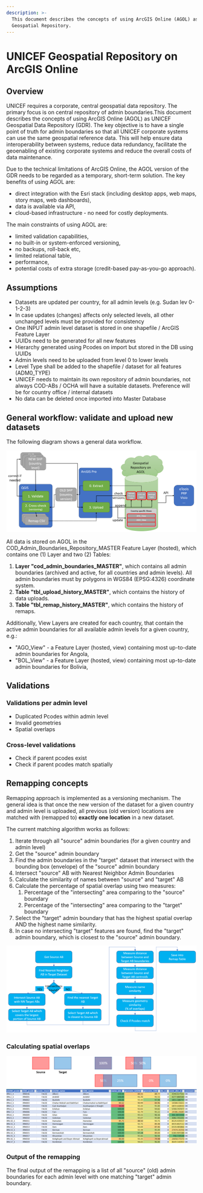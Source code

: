 ```yaml
---
description: >-
  This document describes the concepts of using ArcGIS Online (AGOL) as UNICEF
  Geospatial Repository.
---
```


# UNICEF Geospatial Repository on ArcGIS Online

## Overview

UNICEF requires a corporate, central geospatial data repository. The primary focus is on central repository of admin boundaries.This document describes the concepts of using ArcGIS Online \(AGOL\) as UNICEF Geospatial Data Repository \(GDR\). The key objective is to have a single point of truth for admin boundaries so that all UNICEF corporate systems can use the same geospatial reference data. This will help ensure data interoperability between systems, reduce data redundancy, facilitate the geoenabling of existing corporate systems and reduce the overall costs of data maintenance.

Due to the technical limitations of ArcGIS Online, the AGOL version of the GDR needs to be regarded as a temporary, short-term solution. The key benefits of using AGOL are:

* direct integration with the Esri stack \(including desktop apps, web maps, story maps, web dashboards\),
* data is available via API,
* cloud-based infrastructure - no need for costly deployments.

The main constraints of using AGOL are:

* limited validation capabilities,
* no built-in or system-enforced versioning,
* no backups, roll-back etc,
* limited relational table,
* performance,
* potential costs of extra storage \(credit-based pay-as-you-go approach\).

## Assumptions

* Datasets are updated per country, for all admin levels \(e.g. Sudan lev 0-1-2-3\) 
* In case updates \(changes\) affects only selected levels, all other unchanged levels must be provided for consistency 
* One INPUT admin level dataset is stored in one shapefile / ArcGIS Feature Layer 
* UUIDs need to be generated for all new features 
* Hierarchy generated using Pcodes on import but stored in the DB using UUIDs
* Admin levels need to be uploaded from level 0 to lower levels 
* Level Type shall be added to the shapefile / dataset for all features \(ADM0\_TYPE\) 
* UNICEF needs to maintain its own repository of admin boundaries, not always COD-ABs / OCHA will have a suitable datasets. Preference will be for country office / internal datasets 
* No data can be deleted once imported into Master Database

## General workflow: validate and upload new datasets

The following diagram shows a general data workflow.

![](.gitbook/assets/image.png)

All data is stored on AGOL in the COD\_Admin\_Boundaries\_Repository\_MASTER Feature Layer \(hosted\), which contains one \(1\) Layer and two \(2\) Tables:

1. **Layer "cod\_admin\_boundaries\_MASTER"**, which contains all admin boundaries \(archived and active, for all countries and admin levels\). All admin boundaries must by polygons in WGS84 \(EPSG:4326\) coordinate system.
2. **Table "tbl\_upload\_history\_MASTER"**, which contains the history of data uploads.
3. **Table "tbl\_remap\_history\_MASTER"**, which contains the history of remaps.

Additionally, View Layers are created for each country, that contain the active admin boundaries for all available admin levels for a given country, e.g.:

* "AGO\_View" - a Feature Layer \(hosted, view\) containing most up-to-date admin boundaries for Angola,
* "BOL\_View" - a Feature Layer \(hosted, view\) containing most up-to-date admin boundaries for Bolivia,

## Validations

### Validations per admin level

* Duplicated Pcodes within admin level
* Invalid geometries
* Spatial overlaps

### Cross-level validations

* Check if parent pcodes exist
* Check if parent pcodes match spatially

## Remapping concepts

Remapping approach is implemented as a versioning mechanism. The general idea is that once the new version of the dataset for a given country and admin level is uploaded, all previous \(old version\) locations are matched with \(remapped to\) **exactly one location** in a new dataset. 

The current matching algorithm works as follows:

1. Iterate through all "source" admin boundaries \(for a given country and admin level\)
2. Get the "source" admin boundary
3. Find the admin boundaries in the "target" dataset that intersect with the bounding box \(envelope\) of the "source" admin boundary
4. Intersect "source" AB with Nearest Neighbor Admin Boundaries
5. Calculate the similarity of names between "source" and "target" AB
6. Calculate the percentage of spatial overlap using two measures:
   1. Percentage of the "intersecting" area comparing to the "source" boundary
   2. Percentage of the "intersecting" area comparing to the "target" boundary
7. Select the "target" admin boundary that  has the highest spatial overlap AND the highest name similarity.
8. In case no intersecting "target" features are found, find the "target" admin boundary, which is closest to the "source" admin boundary.

 

![](.gitbook/assets/image%20%281%29.png)

### Calculating spatial overlaps

![](.gitbook/assets/image%20%282%29.png)

### Output of the remapping

The final output of the remapping is a list of all "source" \(old\) admin boundaries for each admin level with one matching "target" admin boundary.

